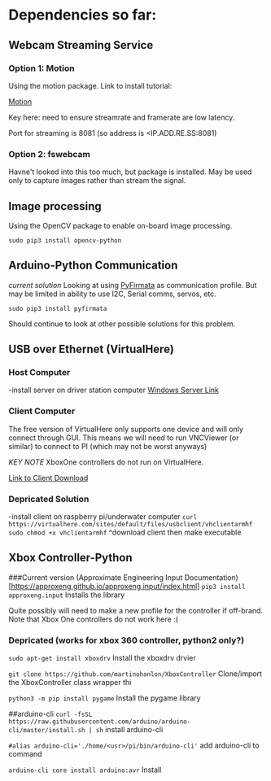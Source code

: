 # Dependencies so far:
## Webcam Streaming Service
### Option 1: Motion
Using the motion package. Link to install tutorial:

[Motion](https://www.circuitbasics.com/how-to-make-a-webcam-server-using-the-raspberry-pi-camera/)

Key here: need to ensure streamrate and framerate are low latency.

Port for streaming is 8081 (so address is <IP.ADD.RE.SS:8081)

### Option 2: fswebcam
Havne't looked into this too much, but package is installed. May be used only to capture images rather than stream the signal.

## Image processing
Using the OpenCV package to enable on-board image processing. 

`sudo pip3 install opencv-python`

## Arduino-Python Communication
*current solution*
Looking at using [PyFirmata](https://github.com/tino/pyFirmata) as communication profile. But may be limited in ability to use I2C, Serial comms, servos, etc. 

`sudo pip3 install pyfirmata`

Should continue to look at other possible solutions for this problem.

## USB over Ethernet (VirtualHere)

### Host Computer
-install server on driver station computer
[Windows Server Link](https://virtualhere.com/sites/default/files/usbclient/vhui64.exe)

### Client Computer
The free version of VirtualHere only supports one device and will only connect through GUI.
This means we will need to run VNCViewer (or similar) to connect to PI (which may not be worst anyways)

*KEY NOTE* XboxOne controllers do not run on VirtualHere. 

[Link to Client Download](https://virtualhere.com/usb_client_software)


### Depricated Solution
-install client on raspberry pi/underwater computer
`curl https://virtualhere.com/sites/default/files/usbclient/vhclientarmhf`
`sudo chmod +x vhclientarmhf`
^download client then make executable

## Xbox Controller-Python

###Current version
(Approximate Engineering Input Documentation)[https://approxeng.github.io/approxeng.input/index.html]
`pip3 install approxeng.input`
Installs the library

Quite possibly will need to make a new profile for the controller if off-brand. Note that Xbox One controllers do not work here :(

### Depricated (works for xbox 360 controller, python2 only?) 
`sudo apt-get install xboxdrv`
Install the xboxdrv drvier

`git clone https://github.com/martinohanlon/XboxController`
Clone/import the XboxController class wrapper thi

`python3 -m pip install pygame`
Install the pygame library

##arduino-cli
`curl -fsSL https://raw.githubusercontent.com/arduino/arduino-cli/master/install.sh | sh`
install arduino-cli

`#alias arduino-cli='./home/<usr>/pi/bin/arduino-cli'`
add arduino-cli to command

`arduino-cli core install arduino:avr` 
Install 

